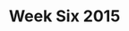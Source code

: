 ---
layout: photo_full_layout
title: Week Six 2015
category: gallery
image: https://dl.dropboxusercontent.com/s/uafqjfi02j8xvgs/IMG_2850_19k.jpg?dl=0
iframe_urls:
- http://camp510.smugmug.com/WeekSix2015/n-F436mmT/frame/slideshow?key=n-F436mmT
---